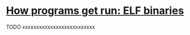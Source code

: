 # [How programs get run: ELF binaries](https://lwn.net/Articles/631631/)






TODO xxxxxxxxxxxxxxxxxxxxxxxxxx